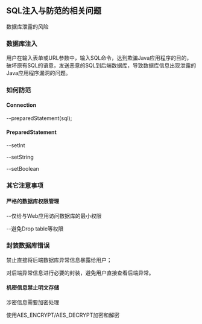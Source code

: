## SQL注入与防范的相关问题
数据库泄露的风险
### 数据库注入
用户在输入表单或URL参数中，输入SQL命令，达到欺骗Java应用程序的目的，破坏原有SQL的语意，发送恶意的SQL到后端数据库，导致数据库信息出现泄露的Java应用程序漏洞的问题。
### 如何防范
#### Connection
--preparedStatement(sql);

#### PreparedStatement
--setInt

--setString

--setBoolean

### 其它注意事项
#### 严格的数据库权限管理

--仅给与Web应用访问数据库的最小权限

--避免Drop table等权限
### 封装数据库错误
禁止直接将后端数据库异常信息暴露给用户；

对后端异常信息进行必要的封装，避免用户直接查看后端异常。

#### 机密信息禁止明文存储
涉密信息需要加密处理

使用AES_ENCRYPT/AES_DECRYPT加密和解密


